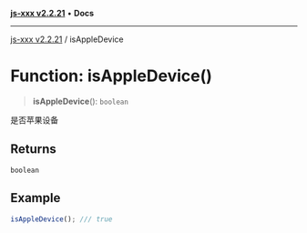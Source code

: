 [**js-xxx v2.2.21**](../README.md) • **Docs**

***

[js-xxx v2.2.21](../README.md) / isAppleDevice

# Function: isAppleDevice()

> **isAppleDevice**(): `boolean`

是否苹果设备

## Returns

`boolean`

## Example

```ts
isAppleDevice(); /// true
```
